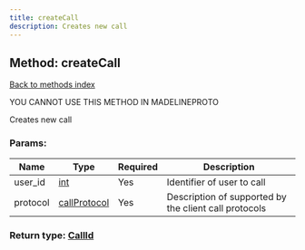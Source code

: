 ```yaml
---
title: createCall
description: Creates new call
---
```

## Method: createCall  
[Back to methods index](index.md)


YOU CANNOT USE THIS METHOD IN MADELINEPROTO


Creates new call

### Params:

| Name     |    Type       | Required | Description |
|----------|---------------|----------|-------------|
|user\_id|[int](../types/int.md) | Yes|Identifier of user to call|
|protocol|[callProtocol](../constructors/callProtocol.md) | Yes|Description of supported by the client call protocols|


### Return type: [CallId](../types/CallId.md)

